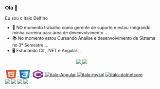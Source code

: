 ### Olá 👋

Eu sou o Italo Delfino

- 🔭 NO momento trabalho como gerente de suporte e estou rmigrando minha carreira para área de desenvolvimento...
- 📚 No momento estou Cursando Analise e desenvolvimento de Sistema no 3° Semestre ...
- 🖥️ Estudando  C#, .NET e Angular...



<div align="center">
  <a href="https://github.com/italodelfino">
  <img height="180em" src="https://github-readme-stats.vercel.app/api?username=italodelfino&show_icons=true&theme=chartreuse-dark&include_all_commits=true&count_private=true"/>
  <img height="180em" src="https://github-readme-stats.vercel.app/api/top-langs/?username=italodelfino&layout=compact&langs_count=7&theme=chartreuse-dark"/>
</div>

  
  <div style="display: inline_block"><br>
  <img align="center" alt="italo-HTML" height="30" width="40" src="https://raw.githubusercontent.com/devicons/devicon/master/icons/html5/html5-original.svg">
  <img align="center" alt="italo-CSS" height="30" width="40" src="https://raw.githubusercontent.com/devicons/devicon/master/icons/css3/css3-original.svg">
  <img align="center" alt="italo-Csharp" height="30" width="40" src="https://raw.githubusercontent.com/devicons/devicon/master/icons/csharp/csharp-original.svg">
  <img align="center" alt="italo-Angular" height="30" width="40" src="https://cdn.jsdelivr.net/gh/devicons/devicon/icons/angularjs/angularjs-original.svg" />
  <img align="center" alt="italo-mysql" height="30" width="40" src="https://cdn.jsdelivr.net/gh/devicons/devicon/icons/mysql/mysql-original-wordmark.svg" />
  <img align="center" alt="italo-dotnetcore" height="30" width="40" src="https://cdn.jsdelivr.net/gh/devicons/devicon/icons/dotnetcore/dotnetcore-original.svg" />

</div>

  
  
  
  <div> 
    <a href="https://instagram.com/itimmartins" target="_blank"><img src="https://img.shields.io/badge/-Instagram-%23E4405F?style=for-the-badge&logo=instagram&logoColor=white" target="_blank"></a>
 	 <a href="https://discord.gg/italodelfino#4420" target="_blank"><img src="https://img.shields.io/badge/Discord-7289DA?style=for-the-badge&logo=discord&logoColor=white" target="_blank"></a> 
  <a href = "mailto:italomartins.job@gmail.com"><img src="https://img.shields.io/badge/-Gmail-%23333?style=for-the-badge&logo=gmail&logoColor=white" target="_blank"></a>
  <a href="https://www.linkedin.com/in/italo-martins-859000115" target="_blank"><img src="https://img.shields.io/badge/-LinkedIn-%230077B5?style=for-the-badge&logo=linkedin&logoColor=white" target="_blank"></a> 
  
</div>
